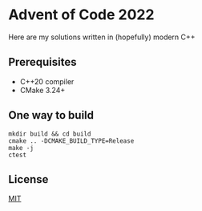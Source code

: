 # Advent of Code 2022
Here are my solutions written in (hopefully) modern C++

## Prerequisites
* C++20 compiler
* CMake 3.24+

## One way to build
```shell
mkdir build && cd build
cmake .. -DCMAKE_BUILD_TYPE=Release
make -j
ctest
```
## License
[MIT](LICENSE)
